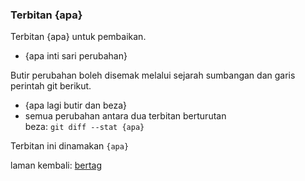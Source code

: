 ---
---

### Terbitan {apa}

Terbitan {apa} untuk pembaikan.

- {apa inti sari perubahan}

Butir perubahan boleh disemak melalui sejarah sumbangan
dan garis perintah git berikut.

- {apa lagi butir dan beza}  
- semua perubahan antara dua terbitan berturutan  
beza: `git diff --stat {apa}`

Terbitan ini dinamakan `{apa}`

laman kembali: [bertag][0]

  [0]: ../bertag.md
